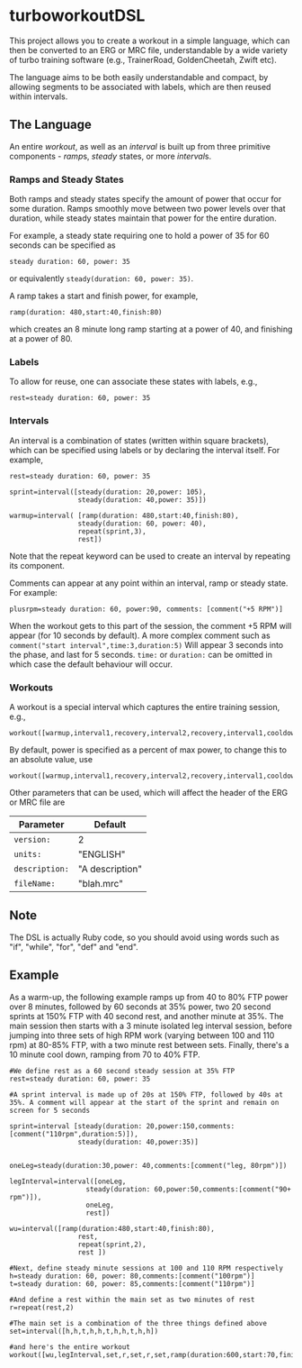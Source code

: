 # turboworkoutDSL
This project allows you to create a workout in a simple language, which can then be converted to an ERG or MRC file, understandable by a wide variety of turbo training software (e.g., TrainerRoad, GoldenCheetah, Zwift etc).

The language aims to be both easily understandable and compact, by allowing segments to be associated with labels, which are then reused within intervals.

## The Language
An entire *workout*, as well as an *interval* is built up from three primitive components - *ramp*s,  *steady* states, or more *interval*s.

### Ramps and Steady States
Both ramps and steady states specify the amount of power that occur for some duration. Ramps smoothly move between two power levels over that duration, while steady states maintain that power for the entire duration.

For example, a steady state requiring one to hold a power of 35 for 60 seconds can be specified as 
```
steady duration: 60, power: 35
```
or equivalently `steady(duration: 60, power: 35)`.

A ramp takes a start and finish power, for example, 
```
ramp(duration: 480,start:40,finish:80)
```
which creates an 8 minute long ramp starting at a power of 40, and finishing at a power of 80.

### Labels
To allow for reuse, one can associate these states with labels, e.g.,
```
rest=steady duration: 60, power: 35
```

### Intervals
An interval is a combination of states (written within square brackets), which can be specified using labels or by declaring the interval itself. For example,
```
rest=steady duration: 60, power: 35

sprint=interval([steady(duration: 20,power: 105),
                 steady(duration: 40,power: 35)])

warmup=interval( [ramp(duration: 480,start:40,finish:80),
                 steady(duration: 60, power: 40),
                 repeat(sprint,3),
                 rest])
```
Note that the repeat keyword can be used to create an interval by repeating its component.

Comments can appear at any point within an interval, ramp or steady state. For example:
```
plusrpm=steady duration: 60, power:90, comments: [comment("+5 RPM")]
```
When the workout gets to this part of the session, the comment +5 RPM will appear (for 10 seconds by default). A more complex comment such as `comment("start interval",time:3,duration:5)` Will appear 3 seconds into the phase, and last for 5 seconds. `time:` or `duration:` can be omitted in which case the default behaviour will occur. 

### Workouts
A workout is a special interval which captures the entire training session, e.g.,
```
workout([warmup,interval1,recovery,interval2,recovery,interval1,cooldown])
```
By default, power is specified as a percent of max power, to change this to an absolute value, use
```
workout([warmup,interval1,recovery,interval2,recovery,interval1,cooldown],power:"WATTS")
```
Other parameters that can be used, which will affect the header of the ERG or MRC file are

| Parameter | Default |
|-----------|---------|
|`version:` | 2       |
|`units:`   | "ENGLISH"|
|`description:` | "A description"|
|`fileName:` | "blah.mrc"| 

## Note
The DSL is actually Ruby code, so you should avoid using words such as "if", "while", "for", "def" and "end".

## Example

As a warm-up, the following example  ramps up from 40 to 80% FTP power over 8 minutes, followed by 60 seconds at 35% power, two 20 second sprints at 150% FTP with 40 second rest, and another minute at 35%. The main session then starts with  a 3 minute isolated leg interval session, before jumping into three sets of high RPM work (varying between 100 and 110 rpm) at 80-85% FTP, with a two minute rest between sets. Finally, there's a 10 minute cool down, ramping from 70 to 40% FTP.

```
#We define rest as a 60 second steady session at 35% FTP
rest=steady duration: 60, power: 35

#A sprint interval is made up of 20s at 150% FTP, followed by 40s at 35%. A comment will appear at the start of the sprint and remain on screen for 5 seconds

sprint=interval [steady(duration: 20,power:150,comments:[comment("110rpm",duration:5)]),
                 steady(duration: 40,power:35)]


oneLeg=steady(duration:30,power: 40,comments:[comment("leg, 80rpm")])

legInterval=interval([oneLeg,
                   steady(duration: 60,power:50,comments:[comment("90+ rpm")]),
                   oneLeg,
                   rest])

wu=interval([ramp(duration:480,start:40,finish:80),
                 rest,
                 repeat(sprint,2),
                 rest ])

#Next, define steady minute sessions at 100 and 110 RPM respectively
h=steady duration: 60, power: 80,comments:[comment("100rpm")]
t=steady duration: 60, power: 85,comments:[comment("110rpm")]

#And define a rest within the main set as two minutes of rest
r=repeat(rest,2)

#The main set is a combination of the three things defined above
set=interval([h,h,t,h,h,t,h,h,t,h,h])

#and here's the entire workout
workout([wu,legInterval,set,r,set,r,set,ramp(duration:600,start:70,finish:40)])
```
